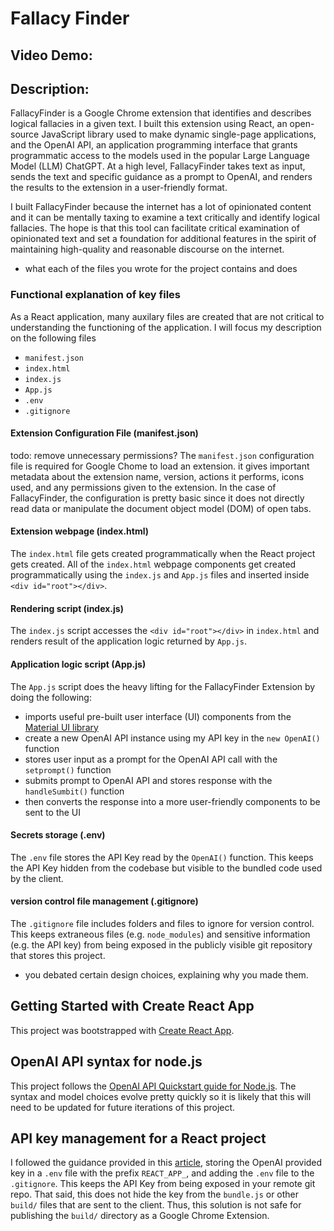 # Fallacy Finder
## Video Demo: <URL HERE>
## Description:
FallacyFinder is a Google Chrome extension that identifies and describes logical fallacies in a given text. I built this extension using React, an open-source JavaScript library used to make dynamic single-page applications, and the OpenAI API, an application programming interface that grants programmatic access to the models used in the popular Large Language Model (LLM) ChatGPT. At a high level, FallacyFinder takes text as input, sends the text and specific guidance as a prompt to OpenAI, and renders the results to the extension in a user-friendly format. 

I built FallacyFinder because the internet has a lot of opinionated content and it can be mentally taxing to examine a text critically and identify logical fallacies. The hope is that this tool can facilitate critical examination of opinionated text and set a foundation for additional features in the spirit of maintaining high-quality and reasonable discourse on the internet.

- what each of the files you wrote for the project contains and does
### Functional explanation of key files
As a React application, many auxilary files are created that are not critical to understanding the functioning of the application. I will focus my description on the following files
- `manifest.json`
- `index.html`
- `index.js`
- `App.js`
- `.env`
- `.gitignore`

#### Extension Configuration File (manifest.json)
todo: remove unnecessary permissions?
The `manifest.json` configuration file is required for Google Chome to load an extension. it gives important metadata about the extension name, version, actions it performs, icons used, and any permissions given to the extension. In the case of FallacyFinder, the configuration is pretty basic since it does not directly read data or manipulate the document object model (DOM) of open tabs.

#### Extension webpage (index.html)
The `index.html` file gets created programmatically when the React project gets created. All of the `index.html` webpage components get created programmatically using the `index.js` and `App.js` files and inserted inside `<div id="root"></div>`.

#### Rendering script (index.js)
The `index.js` script accesses the `<div id="root"></div>` in `index.html` and renders result of the application logic returned by `App.js`.

#### Application logic script (App.js)
The `App.js` script does the heavy lifting for the FallacyFinder Extension by doing the following:
- imports useful pre-built user interface (UI) components from the [Material UI library](https://mui.com/)
- create a new OpenAI API instance using my API key in the `new OpenAI()` function
- stores user input as a prompt for the OpenAI API call with the `setprompt()` function
- submits prompt to OpenAI API and stores response with the `handleSumbit()` function
- then converts the response into a more user-friendly components to be sent to the UI

#### Secrets storage (.env)
The `.env` file stores the API Key read by the `OpenAI()` function. This keeps the API Key hidden from the codebase but visible to the bundled code used by the client. 

#### version control file management (.gitignore)
The `.gitignore` file includes folders and files to ignore for version control. This keeps extraneous files (e.g. `node_modules`) and sensitive information (e.g. the API key) from being exposed in the publicly visible git repository that stores this project.

- you debated certain design choices, explaining why you made them.


## Getting Started with Create React App

This project was bootstrapped with [Create React App](https://github.com/facebook/create-react-app).

## OpenAI API syntax for node.js

This project follows the [OpenAI API Quickstart guide for Node.js](https://platform.openai.com/docs/quickstart?context=node). The syntax and model choices evolve pretty quickly so it is likely that this will need to be updated for future iterations of this project.

## API key management for a React project
I followed the guidance provided in this [article](https://www.smashingmagazine.com/2023/05/safest-way-hide-api-keys-react/), storing the OpenAI provided key in a `.env` file with the prefix `REACT_APP_`, and adding the `.env` file to the `.gitignore`. This keeps the API Key from being exposed in your remote git repo. That said, this does not hide the key from the `bundle.js` or other `build/` files that are sent to the client. Thus, this solution is not safe for publishing the `build/` directory as a Google Chrome Extension.

